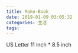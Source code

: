 ```yaml
---
title: Make-Book
date: 2019-01-09 03:05:32
categories: 生活
tags:
---
```


US Letter
11 inch * 8.5 inch
